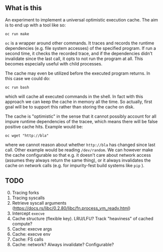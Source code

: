 What is this
---

An experiment to implement a universal optimistic execution cache.
The aim is to end up with a tool like so:
```
oc run make
```
`oc` is a wrapper around other commands. It traces and records the runtime
dependencies (e.g. file system accesses) of the specified program.
If run a second time, it checks the recorded trace, and if the
dependencies didn't invalidate since the last call, it opts to not run
the program at all. This becomes especially useful with child processes.

The cache may even be utilized before the executed program returns.
In this case we could do:
```
oc run bash
```
which will cache all executed commands in the shell. In fact
with this approach we can keep the cache in memory all the time.
So actually, first goal will be to support this rather than storing
the cache on disk.

The cache is "optimistic" in the sense that it cannot possibly
account for all impure runtime dependencies of the tracee, which
means there will be false positive cache hits. Example would be:
```
oc wget "http://bla"
```
where we cannot reason about whether `http://bla` has changed
since last call. Other example would be reading `/dev/random`.
We can however make the cache configurable so that e.g.
it doesn't care about network access (assumes they always return the same
thing), or it always invalidates the cache on network calls (e.g. for impurity-fest
build systems like `pip` ).

TODO
---

0. Tracing forks
0. Tracing syscalls
0. Retrieve syscall arguments (https://docs.rs/libc/0.2.80/libc/fn.process_vm_readv.html)
0. Intercept `execve`
0. Cache structure (flexible key). LRU/LFU? Track "heaviness" of cached compute?
0. Cache: execve args
0. Cache: execve env
0. Cache: FS calls
0. Cache: network? Always invalidate? Configurable?
